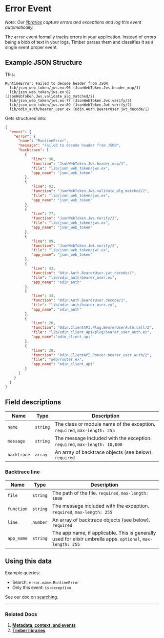 # Error Event

*Note: Our [libraries](/languages) capture errors and exceptions and log this event automatically.*

The `error` event formally tracks errors in your application. Instead of errors
being a blob of text in your logs, Timber parses them and classifies it as a single event
proper event.

## Example JSON Structure

This:

```
RuntimeError: Failed to decode header from JSON
  lib/json_web_token/jws.ex:96 (JsonWebToken.Jws.header_map/1)
  lib/json_web_token/jws.ex:82 (JsonWebToken.Jws.validate_alg_matched/2)
  lib/json_web_token/jws.ex:77 (JsonWebToken.Jws.verify/3)
  lib/json_web_token/jws.ex:89 (JsonWebToken.Jwt.verify/2)
  lib/odin_auth/bearer_user.ex (Odin.Auth.BearerUser.jwt_decode/1)
```

Gets structured into:

```json
{
  "event": {
    "error": {
      "name": "RuntimeError",
      "message": "Failed to decode header from JSON",
      "backtrace": [
         {
            "line": 96,
            "function": "JsonWebToken.Jws.header_map/1",
            "file": "lib/json_web_token/jws.ex",
            "app_name": "json_web_token"
         },
         {
            "line": 82,
            "function": "JsonWebToken.Jws.validate_alg_matched/2",
            "file": "lib/json_web_token/jws.ex",
            "app_name": "json_web_token"
         },
         {
            "line": 77,
            "function": "JsonWebToken.Jws.verify/3",
            "file": "lib/json_web_token/jws.ex",
            "app_name": "json_web_token"
         },
         {
            "line": 89,
            "function": "JsonWebToken.Jwt.verify/2",
            "file": "lib/json_web_token/jwt.ex",
            "app_name": "json_web_token"
         },
         {
            "line": 43,
            "function": "Odin.Auth.BearerUser.jwt_decode/1",
            "file": "lib/odin_auth/bearer_user.ex",
            "app_name": "odin_auth"
         },
         {
            "line": 34,
            "function": "Odin.Auth.BearerUser.decode/1",
            "file": "lib/odin_auth/bearer_user.ex",
            "app_name": "odin_auth"
         },
         {
            "line": 26,
            "function": "Odin.ClientAPI.Plug.BearerUserAuth.call/2",
            "file": "lib/odin_client_api/plug/bearer_user_auth.ex",
            "app_name":"odin_client_api"
         },
         {
            "line": 28,
            "function": "Odin.ClientAPI.Router.bearer_user_auth/2",
            "file": "web/router.ex",
            "app_name": "odin_client_api"
         }
      ]
    }
  }
}
```


## Field descriptions

Name | Type | Description
-----|------|------------
`name` | `string` | The class or module name of the exception. `required`, `max-length: 255`
`message` | `string` | The message included with the exception. `required`, `max-length: 10,000`
`backtrace` | `array` | An array of backtrace objects (see below). `required`

### Backtrace line

Name | Type | Description
-----|------|------------
`file` | `string` | The path of the file. `required`, `max-length: 1000`
`function` | `string` | The message included with the exception. `required`, `max-length: 255`
`line` | `number` | An array of backtrace objects (see below). `required`
`app_name` | `string` | The app name, if applicable. This is generally used for elixir umbrella apps. `optional`, `max-length: 255`


## Using this data

Example queries:

* Search: `error.name:RuntimeError`
* Only this event: `is:exception`

See our doc on [searching](/app/console/searching).

---

### Related Docs

1. [**Metadata, context, and events**](/concepts/metadata-context-and-events)
2. [**Timber libraries**](/languages)
